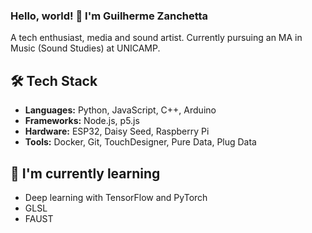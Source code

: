 ### Hello, world! 👋 I'm Guilherme Zanchetta

A tech enthusiast, media and sound artist. Currently pursuing an MA in Music (Sound Studies) at UNICAMP.

## 🛠 Tech Stack
- **Languages:** Python, JavaScript, C++, Arduino
- **Frameworks:** Node.js, p5.js
- **Hardware:** ESP32, Daisy Seed, Raspberry Pi
- **Tools:** Docker, Git, TouchDesigner, Pure Data, Plug Data

## 🌱 I'm currently learning
- Deep learning with TensorFlow and PyTorch
- GLSL
- FAUST

